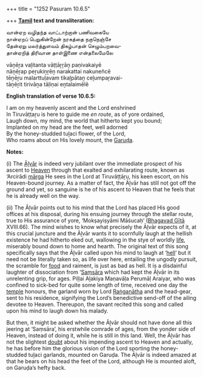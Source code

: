 +++
title = "1252 Pasuram 10.6.5"

+++
**[Tamil](/definition/tamil#history "show Tamil definitions") text and transliteration:**

வான்ஏற வழிதந்த வாட்டாற்றான் பணிவகையே  
நான்ஏறப் பெறுகின்றேன் நரகத்தை நகுநெஞ்சே  
தேன்ஏறு மலர்த்துளவம் திகழ்பாதன் செழும்பறவை-  
தான்ஏறித் திரிவான தாள்இணை என்தலைமேலே

vāṉēṟa vaḻitanta vāṭṭāṟṟāṉ paṇivakaiyē  
nāṉēṟap peṟukiṉṟēṉ narakattai nakuneñcē  
tēṉēṟu malarttuḷavam tikaḻpātaṉ ceḻumpaṟavai-  
tāṉēṟit tirivāṉa tāḷiṇai eṉtalaimēlē

**English translation of verse 10.6.5:**

I am on my heavenly ascent and the Lord enshrined  
In Tiruvāṭṭaṟu is here to guide me *en route*, as of yore ordained,  
Laugh down, my mind, the world that hitherto kept you bound;  
Implanted on my head are the feet, well adorned  
By the honey-studded tuḻaci flower, of the Lord,  
Who roams about on His lovely mount, the [Garuḍa](/definition/garuda#vaishnavism "show Garuḍa definitions").

**Notes:**

\(i\) The [Āḻvār](/definition/aḻvar#vaishnavism "show Āḻvār definitions") is indeed very jubilant over the immediate prospect of his ascent to [Heaven](/definition/heaven#history "show Heaven definitions") through that exalted and exhilarating route, known as ‘Arcirādi [mārga](/definition/marga#history "show mārga definitions") He sees in the Lord at Tiruvāṭṭāṟu, his keen escort, on his Heaven-bound journey. As a matter of fact, the Āḻvār has still not got off the ground and yet, so sanguine is he of his ascent to Heaven that he feels that he is already well on the way.

\(ii\) The Āḻvār points out to his mind that the Lord has placed His good offices at his disposal, during his ensuing journey through the stellar route, true to His assurance of yore, ‘Mokṣayiṣyāmi Māśucaḥ’ ([Bhagavad Gītā](/definition/bhagavad-gita#vaishnavism "show Bhagavad Gītā definitions") XVIII.66). The mind wishes to know what precisely the Āḻvār expects of it, at this crucial juncture and the Āḻvār wants it to scornfully laugh at the hellish existence he had hitherto eked out, wallowing in the stye of worldly [life](/definition/life#history "show life definitions"), miserably bound down to home and hearth. The original text of this song specifically says that the Āḻvār called upon his mind to laugh at ‘[hell](/definition/hell#history "show hell definitions")’ but it need not be literally taken so, as life over here, entailing the ungodly pursuit, the scramble for [food](/definition/food#history "show food definitions") and raiment, is just as bad as hell. It is a disdainful laughter of dissociation from ‘[Saṃsāra](/definition/samsara#history "show Saṃsāra definitions") which had kept the Āḻvār in its unrelenting grip, for ages. Piḷḷai Aḻakiya Maṇavāḷa Perumāḷ Araiyar, who was confined to sick-bed for quite some length of time, received one day the [temple](/definition/temple#history "show temple definitions") honours, the garland worn by Lord [Raṅganātha](/definition/ranganatha#vaishnavism "show Raṅganātha definitions") and the head-gear, sent to his residence, signifying the Lord’s benedictive send-off of the ailing devotee to Heaven. Thereupon, the savant recited this song and called upon his mind to laugh down his malady.

But then, it might be asked whether the Āḻvār should not have done all this jeering at ‘Saṃsāra’, his erstwhile comrade of ages, from the yonder side of Heaven, instead of doing it, while he is still in this land. Well, the Āḻvār has not the slightest [doubt](/definition/doubt#history "show doubt definitions") about his impending ascent to Heaven and actually, he has before him the glorious vision of the Lord sporting the honey-studded tuḻaci garlands, mounted on Garuḍa. The Āḻvār is indeed amazed at that he bears on his head the feet of the Lord, although He is mounted aloft, on Garuḍa’s hefty back.


